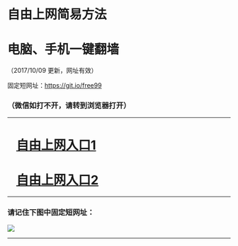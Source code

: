 ﻿# 自由上网简易方法

# 电脑、手机一键翻墙

（2017/10/09 更新，网址有效）

固定短网址：https://git.io/free99

### （微信如打不开，请转到浏览器打开）


***





# &nbsp;&nbsp; <a href="http://ft2566816615.fwq-tz-1001.info/fwqtz01.html?t=1009001353 " target="_blank">自由上网入口1</a>
# &nbsp;&nbsp; <a href="http://ft1281823381.fwq-tz-1002.info/fwqtz02.html?t=100900112888 " target="_blank">自由上网入口2</a>
***

### 请记住下图中固定短网址：

<img src="https://s3-us-west-2.amazonaws.com/fwq-1001/yjfq-20170905okok.png" /> 


***

